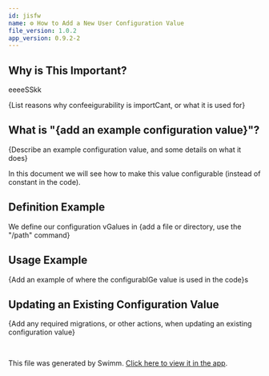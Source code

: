```yaml
---
id: jisfw
name: ⚙️ How to Add a New User Configuration Value
file_version: 1.0.2
app_version: 0.9.2-2
---
```


## Why is This Important?

eeeeSSkk

{List reasons why confeeigurability is importCant, or what it is used for}

## What is "{add an example configuration value}"?

{Describe an example configuration value, and some details on what it does}

In this document we will see how to make this value configurable (instead of constant in the code).

## Definition Example

We define our configuration vGalues in {add a file or directory, use the "/path" command}

## Usage Example

{Add an example of where the configurablGe value is used in the code}s

## Updating an Existing Configuration Value

{Add any required migrations, or other actions, when updating an existing configuration value}

<br/>

This file was generated by Swimm. [Click here to view it in the app](http://localhost:5000/repos/Z2l0aHViJTNBJTNBdGVzdC1naXRodWItYXBwJTNBJTNBc3dpbW1pbw==/docs/jisfw).